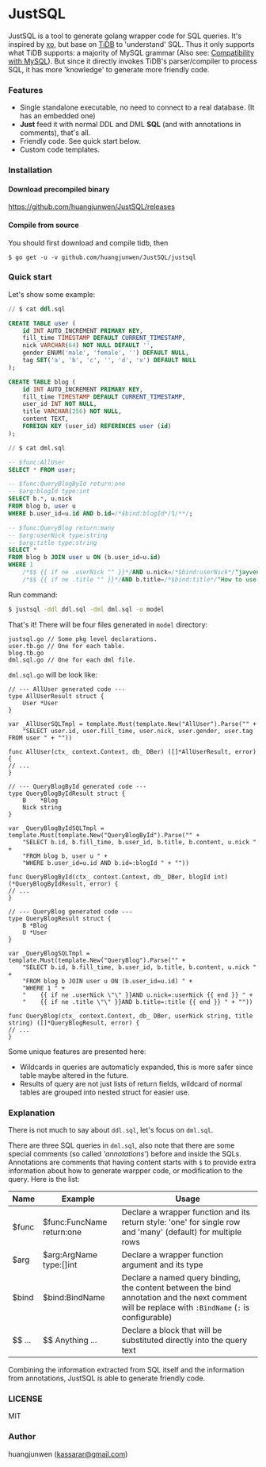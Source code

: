 # JustSQL

JustSQL is a tool to generate golang wrapper code for SQL queries. It's inspired by [xo](https://github.com/knq/xo), but base on [TiDB](https://github.com/pingcap/tidb) to 'understand' SQL. Thus it only supports what TiDB supports: a majority of MySQL grammar (Also see: [Compatibility with MySQL](https://github.com/pingcap/docs/blob/master/sql/mysql-compatibility.md)). But since it directly invokes TiDB's parser/compiler to process SQL, it has more 'knowledge' to generate more friendly code.

### Features
- Single standalone executable, no need to connect to a real database. (It has an embedded one)
- **Just** feed it with normal DDL and DML **SQL** (and with annotations in comments), that's all. 
- Friendly code. See quick start below.
- Custom code templates.

### Installation
#### Download precompiled binary
https://github.com/huangjunwen/JustSQL/releases
#### Compile from source
You should first download and compile tidb, then 
```
$ go get -u -v github.com/huangjunwen/JustSQL/justsql
```

### Quick start
Let's show some example:
```sql
// $ cat ddl.sql

CREATE TABLE user (
    id INT AUTO_INCREMENT PRIMARY KEY,
    fill_time TIMESTAMP DEFAULT CURRENT_TIMESTAMP,
    nick VARCHAR(64) NOT NULL DEFAULT '',
    gender ENUM('male', 'female', '') DEFAULT NULL,
    tag SET('a', 'b', 'c', '', 'd', 'x') DEFAULT NULL
);

CREATE TABLE blog (
    id INT AUTO_INCREMENT PRIMARY KEY,
    fill_time TIMESTAMP DEFAULT CURRENT_TIMESTAMP,
    user_id INT NOT NULL,
    title VARCHAR(256) NOT NULL,
    content TEXT,
    FOREIGN KEY (user_id) REFERENCES user (id)
);

// $ cat dml.sql

-- $func:AllUser
SELECT * FROM user;

-- $func:QueryBlogById return:one
-- $arg:blogId type:int
SELECT b.*, u.nick
FROM blog b, user u
WHERE b.user_id=u.id AND b.id=/*$bind:blogId*/1/**/;

-- $func:QueryBlog return:many
-- $arg:userNick type:string
-- $arg:title type:string
SELECT *
FROM blog b JOIN user u ON (b.user_id=u.id)
WHERE 1
    /*$$ {{ if ne .userNick "" }}*/AND u.nick=/*$bind:userNick*/"jayven"/**/ /*$$ {{ end }}*/
    /*$$ {{ if ne .title "" }}*/AND b.title=/*$bind:title*/"How to use JustSQL?"/**/ /*$$ {{ end }}*/;
```
Run command:
```bash
$ justsql -ddl ddl.sql -dml dml.sql -o model
```
That's it! There will be four files generated in `model` directory:
```
justsql.go // Some pkg level declarations.
user.tb.go // One for each table.
blog.tb.go
dml.sql.go // One for each dml file.
```
`dml.sql.go` will be look like:
```golang
// --- AllUser generated code --- 
type AllUserResult struct {
    User *User
}

var _AllUserSQLTmpl = template.Must(template.New("AllUser").Parse("" +
    "SELECT user.id, user.fill_time, user.nick, user.gender, user.tag FROM user " + ""))

func AllUser(ctx_ context.Context, db_ DBer) ([]*AllUserResult, error) {
// ...
}

// --- QueryBlogById generated code --- 
type QueryBlogByIdResult struct {
    B    *Blog
    Nick string
}

var _QueryBlogByIdSQLTmpl = template.Must(template.New("QueryBlogById").Parse("" +
    "SELECT b.id, b.fill_time, b.user_id, b.title, b.content, u.nick " +
    "FROM blog b, user u " +
    "WHERE b.user_id=u.id AND b.id=:blogId " + ""))

func QueryBlogById(ctx_ context.Context, db_ DBer, blogId int) (*QueryBlogByIdResult, error) {
// ...
}

// --- QueryBlog generated code --- 
type QueryBlogResult struct {
    B *Blog
    U *User
}

var _QueryBlogSQLTmpl = template.Must(template.New("QueryBlog").Parse("" +
    "SELECT b.id, b.fill_time, b.user_id, b.title, b.content, u.nick " +
    "FROM blog b JOIN user u ON (b.user_id=u.id) " +
    "WHERE 1 " +
    "    {{ if ne .userNick \"\" }}AND u.nick=:userNick {{ end }} " +
    "    {{ if ne .title \"\" }}AND b.title=:title {{ end }} " + ""))

func QueryBlog(ctx_ context.Context, db_ DBer, userNick string, title string) ([]*QueryBlogResult, error) {
// ...
}
```
Some unique features are presented here:

- Wildcards in queries are automaticly expanded, this is more safer since table maybe altered in the future.
- Results of query are not just lists of return fields, wildcard of normal tables are grouped into nested struct for easier use.  



### Explanation

There is not much to say about `ddl.sql`, let's focus on `dml.sql`.

There are three SQL queries in `dml.sql`, also note that there are some special comments (so called _'annotations'_) before and inside the SQLs. Annotations are comments that having content starts with `$` to provide extra information about how to generate warpper code, or modification to the query. Here is the list:

| Name | Example | Usage |
|------|---------|-------|
| $func | $func:FuncName return:one | Declare a wrapper function and its return style: 'one' for single row and 'many' (default) for multiple rows |
| $arg | $arg:ArgName type:[]int | Declare a wrapper function argument and its type |
| $bind | $bind:BindName | Declare a named query binding, the content between the bind annotation and the next comment will be replace with `:BindName` (`:`  is configurable) |
| $$ ... | $$ Anything ... | Declare a block that will be substituted directly into the query text |

Combining the information extracted from SQL itself and the information from annotations, JustSQL is able to generate friendly code.

### LICENSE
MIT

### Author
huangjunwen (<kassarar@gmail.com>)


